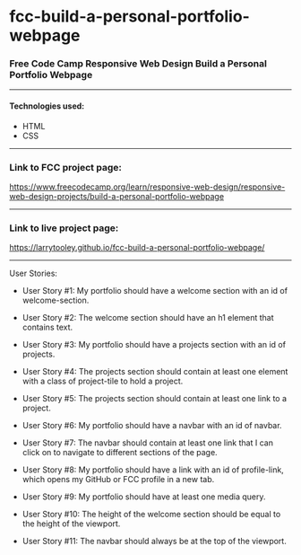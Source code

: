 # fcc-build-a-personal-portfolio-webpage

### Free Code Camp Responsive Web Design Build a Personal Portfolio Webpage

---

#### Technologies used:

* HTML
* CSS

---

### Link to FCC project page:
https://www.freecodecamp.org/learn/responsive-web-design/responsive-web-design-projects/build-a-personal-portfolio-webpage

---

### Link to live project page:
https://larrytooley.github.io/fcc-build-a-personal-portfolio-webpage/

---

User Stories:

* User Story #1: My portfolio should have a welcome section with an id of welcome-section.
 
* User Story #2: The welcome section should have an h1 element that contains text.
 
* User Story #3: My portfolio should have a projects section with an id of projects.
 
* User Story #4: The projects section should contain at least one element with a class of project-tile to hold a project.
 
* User Story #5: The projects section should contain at least one link to a project.
 
* User Story #6: My portfolio should have a navbar with an id of navbar.
 
* User Story #7: The navbar should contain at least one link that I can click on to navigate to different sections of the page.
 
* User Story #8: My portfolio should have a link with an id of profile-link, which opens my GitHub or FCC profile in a new tab.
 
* User Story #9: My portfolio should have at least one media query.
 
* User Story #10: The height of the welcome section should be equal to the height of the viewport.
 
* User Story #11: The navbar should always be at the top of the viewport.
